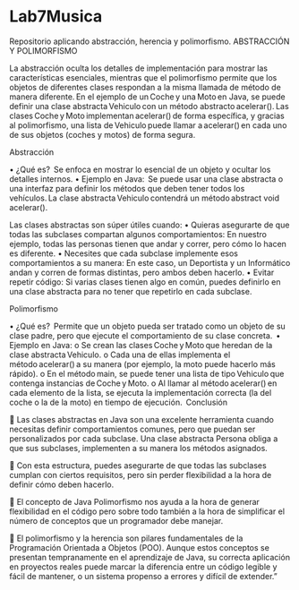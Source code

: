 # Lab7Musica
Repositorio aplicando abstracción, herencia y polimorfismo.
ABSTRACCIÓN Y POLIMORFISMO


La abstracción oculta los detalles de implementación para mostrar las características esenciales, mientras que el polimorfismo permite que los objetos de diferentes clases respondan a la misma llamada de método de manera diferente. En el ejemplo de un Coche y una Moto en Java, se puede definir una clase abstracta Vehiculo con un método abstracto acelerar(). Las clases Coche y Moto implementan acelerar() de forma específica, y gracias al polimorfismo, una lista de Vehiculo puede llamar a acelerar() en cada uno de sus objetos (coches y motos) de forma segura.  


Abstracción 

•	¿Qué es?  
Se enfoca en mostrar lo esencial de un objeto y ocultar los detalles internos. 
•	Ejemplo en Java:  
Se puede usar una clase abstracta o una interfaz para definir los métodos que deben tener todos los vehículos. La clase abstracta Vehiculo contendrá un método abstract void acelerar().  

Las clases abstractas son súper útiles cuando:
•	Quieras asegurarte de que todas las subclases compartan algunos comportamientos: En nuestro ejemplo, todas las personas tienen que andar y correr, pero cómo lo hacen es diferente.
•	Necesites que cada subclase implemente esos comportamientos a su manera: En este caso, un Deportista y un Informático andan y corren de formas distintas, pero ambos deben hacerlo.
•	Evitar repetir código: Si varias clases tienen algo en común, puedes definirlo en una clase abstracta para no tener que repetirlo en cada subclase.


Polimorfismo 

•	¿Qué es?  
Permite que un objeto pueda ser tratado como un objeto de su clase padre, pero que ejecute el comportamiento de su clase concreta.  
•	Ejemplo en Java: 
o	Se crean las clases Coche y Moto que heredan de la clase abstracta Vehiculo. 
o	Cada una de ellas implementa el método acelerar() a su manera (por ejemplo, la moto puede hacerlo más rápido). 
o	En el método main, se puede tener una lista de tipo Vehiculo que contenga instancias de Coche y Moto. 
o	Al llamar al método acelerar() en cada elemento de la lista, se ejecuta la implementación correcta (la del coche o la de la moto) en tiempo de ejecución.  
 Conclusión

	Las clases abstractas en Java son una excelente herramienta cuando necesitas definir comportamientos comunes, pero que puedan ser personalizados por cada subclase. Una clase abstracta Persona obliga a que sus subclases, implementen a su manera los métodos asignados.

	Con esta estructura, puedes asegurarte de que todas las subclases cumplan con ciertos requisitos, pero sin perder flexibilidad a la hora de definir cómo deben hacerlo.

	El concepto de Java Polimorfismo nos ayuda a la hora de generar flexibilidad en el código pero sobre todo también a la hora de simplificar el número de conceptos que un programador debe manejar.

	El polimorfismo y la herencia son pilares fundamentales de la Programación Orientada a Objetos (POO). Aunque estos conceptos se presentan tempranamente en el aprendizaje de Java, su correcta aplicación en proyectos reales puede marcar la diferencia entre un código legible y fácil de mantener, o un sistema propenso a errores y difícil de extender.”
